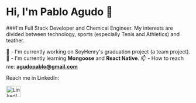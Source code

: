 # Hi, I'm Pablo Agudo 👋

###I'm Full Stack Developer and Chemical Engineer. My interests are divided between technology, sports (especially Tenis and Athletics) and teather. 

🔭 - I'm currently working on SoyHenry's graduation project (a team project).
🌱 - I'm currently learning **Mongoose** and **React Native**.
📫 - How to reach me: **agudopablo@gmail.com**

Reach me in LinkedIn:

<a href="https://www.linkedin.com/in/pabloiagudo" target="blank"><img align="center" src="https://e7.pngegg.com/pngimages/754/190/png-clipart-linkedin-computer-icons-organization-social-media-linkedin-logo-blue-text.png" alt="LinkedInLogo" height="30" width="40" /></a>

<!--
**PabloIVAgudo/PabloIVAgudo** is a ✨ _special_ ✨ repository because its `README.md` (this file) appears on your GitHub profile.

Here are some ideas to get you started:

- 🔭 I’m currently working on ...
- 🌱 I’m currently learning ...
- 👯 I’m looking to collaborate on ...
- 🤔 I’m looking for help with ...
- 💬 Ask me about ...
- 📫 How to reach me: ...
- 😄 Pronouns: ...
- ⚡ Fun fact: ...
-->
